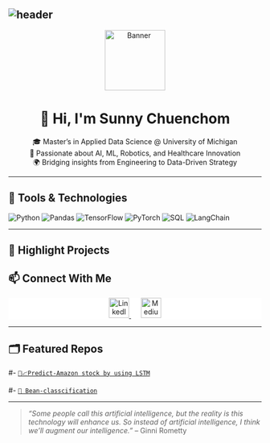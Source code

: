 ## ![header](https://capsule-render.vercel.app/api?type=wave&color=auto&height=300&section=header&text=Greeting%20Everyone&fontSize=90)

<div align="center">
  <img src="https://cdn.vox-cdn.com/thumbor/fdiw1biFCZk4pZSRn1yZ4u9rbEA=/0x0:1500x500/1520x1013/filters:focal(834x151:1074x391)/cdn.vox-cdn.com/uploads/chorus_image/image/71971525/MCL60.0.jpeg" height="120" alt="Banner" />
  
  # 👋 Hi, I'm Sunny Chuenchom

  🎓 Master’s in Applied Data Science @ University of Michigan  
  🤖 Passionate about AI, ML, Robotics, and Healthcare Innovation  
  🌍 Bridging insights from Engineering to Data-Driven Strategy  
</div>

---

## 🔧 Tools & Technologies

![Python](https://img.shields.io/badge/Python-3776AB?style=for-the-badge&logo=python&logoColor=white)
![Pandas](https://img.shields.io/badge/Pandas-150458?style=for-the-badge&logo=pandas&logoColor=white)
![TensorFlow](https://img.shields.io/badge/TensorFlow-FF6F00?style=for-the-badge&logo=tensorflow&logoColor=white)
![PyTorch](https://img.shields.io/badge/PyTorch-EE4C2C?style=for-the-badge&logo=PyTorch&logoColor=white)
![SQL](https://img.shields.io/badge/SQL-336791?style=for-the-badge&logo=postgresql&logoColor=white)
![LangChain](https://img.shields.io/badge/LangChain-000000?style=for-the-badge&logo=data:image/png;base64,INSERT_CUSTOM_ICON&logoColor=white)

---

## 🧠 Highlight Projects


## 📫 Connect With Me

<div align="center" style="background: white;">
  <a href="https://www.linkedin.com/in/sunnychuenchom/" target="_blank" rel="noopener noreferrer">
    <img height="40" src="https://github.com/user-attachments/assets/434940f3-2e26-47e6-bd19-5a77042de17a" alt="LinkedIn" />
  </a>
  &nbsp;&nbsp;&nbsp;&nbsp;
  <a href="https://medium.com/@sunnyttc" target="_blank" rel="noopener noreferrer">
    <img height="40" src="https://github.com/user-attachments/assets/93a6554e-42c9-4697-a694-8aa0517d641d" alt="Medium" />
  </a>
</div>

---

## 🗂️ Featured Repos

#- [`🧦📈Predict-Amazon stock by using LSTM`](https://github.com/Sunnyttc1992/Predict-Amazon-price-stock-Using-LSTM)

#- [`🤖 Bean-classcification`](https://github.com/Sunnyttc1992/Bean_Classification_with_decisiontree_kmean)

---

> *“Some people call this artificial intelligence, but the reality is this technology will enhance us. So instead of artificial intelligence, I think we’ll augment our intelligence.”* – Ginni Rometty
